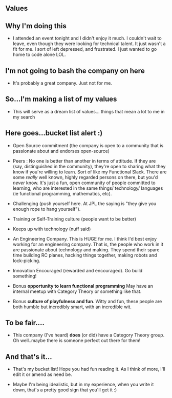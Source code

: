 ## Values

## Why I'm doing this

- I attended an event tonight and I didn't enjoy it much. 
  I couldn't wait to leave, even though they were looking for 
  technical talent. It just wasn't a fit for me. 
  I sort of left depressed, and frustrated. I just wanted to go home
  to code alone LOL.
  
## I'm not going to bash the company on here

- It's probably a great company. Just not for me. 

## So...I'm making a list of my values

- This will serve as a dream list of values...
  things that mean a lot to me in my search
  
## Here goes...bucket list alert :)

- Open Source commitment (the company is open to a community that
  is passionate about and endorses open-source)
  
- Peers : No one is better than another in terms of attitude.
  If they are (say, distinguished in the community), they're 
  open to sharing what they know if you're willing to learn.
  Sort of like my Functional Slack. There are some *really* well known,
  highly regarded persons on there, but you'd *never* know.
  It's just a fun, open community of people committed to learning,
  who are interested in the same things/ technology/ languages
  (ie functional programming, mathematics, etc).
  
- Challenging (push yourself here. At JPL the saying is "they give you
  enough rope to hang yourself").

- Training or Self-Training culture (people want to be better)

- Keeps up with technology (nuff said)

- An Engineering Company. This is HUGE for me. I think I'd 
  best enjoy working for an engineering company. That is,
  the people who work in it are passionate about technology
  and making. They spend their spare time building RC planes,
  hacking things together, making robots and lock-picking.
  
- Innovation Encouraged (rewarded and encouraged). Go build something!

- Bonus **opportunity to learn functional programming**
  May have an internal meetup with Category Theory or something like that.
  
- Bonus **culture of playfulness and fun**. Witty and fun, 
  these people are both humble but incredibly smart, with an incredible wit.
  
## To be fair....

- This company (I've heard) **does** (or did) have a Category Theory group.
   Oh well..maybe there is someone perfect out there for them!
   
## And that's it...

- That's my bucket list! Hope you had fun reading it.
  As I think of more, I'll edit it or amend as need be.
  
- Maybe I'm being idealistic, but in my experience, when you write it down,
  that's a pretty good sign that you'll get it :)

